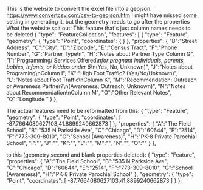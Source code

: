 This is the website to convert the excel file into a geojson: https://www.convertcsv.com/csv-to-geojson.htm
I might have missed some setting in generating it, but the geometry needs to go after the properties
What the website spit out:
This feature that's just column names needs to be deleted
{
   "type": "FeatureCollection",
   "features": [
  {
    "type": "Feature",
    "geometry": {
       "type": "Point",
       "coordinates":  { }
    },
    "properties": {
    "B":"Street Address",
    "C":"City",
    "D":"Zipcode",
    "E":"Census Tract",
    "F":"Phone Number",
    "G":"Partner Type\n",
    "H":"Notes about Partner Type Column G",
    "I":"Programming/ Services Offered\n*for pregnant individuals, parents, babies, infants, or kiddos under 5*\n(Yes, No, Unknown)",
    "J":"Notes about Programing\nColumn I",
    "K":"High Foot Traffic? (Yes/No/Unknown)",
    "L":"Notes about Foot Traffic\nColumn K",
    "M":"Recommendation: Outreach or Awareness Partner?\n(Awareness, Outreach, Unknown)",
    "N":"Notes about Recommendation\nColumn M",
    "O":"Other Relevant Notes",
    "Q":"Longitude "
    }
  },

The actual features need to be reformatted from this:
  {
    "type": "Feature",
    "geometry": {
       "type": "Point",
       "coordinates":  [ -87.7664080627103,41.8899240662873 ]
    },
    "properties": {
    "A":"The Field School",
    "B":"535 N Parkside Ave",
    "C":"Chicago",
    "D":"60644",
    "E":"2514",
    "F":"773-309-8010",
    "G":"School (Awareness)",
    "H":"PK-8 Private Parochial School",
    "I":"",
    "J":"",
    "K":"",
    "L":"",
    "M":"",
    "N":"",
    "O":""
    }
  },

  to this (geometry second and blank properties deleted):
    {
    "type": "Feature",
    "properties": {
    "A":"The Field School",
    "B":"535 N Parkside Ave",
    "C":"Chicago",
    "D":"60644",
    "E":"2514",
    "F":"773-309-8010",
    "G":"School (Awareness)",
    "H":"PK-8 Private Parochial School"
    },
    "geometry": {
       "type": "Point",
       "coordinates":  [ -87.7664080627103,41.8899240662873 ]
    }
  },
